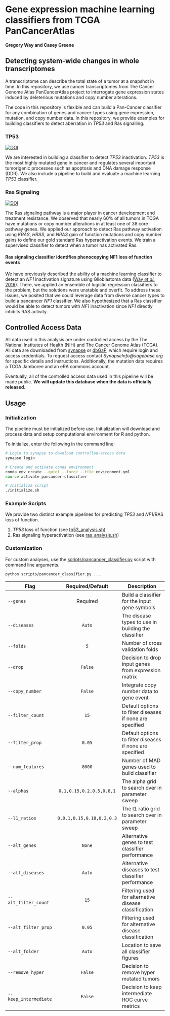 # Gene expression machine learning classifiers from TCGA PanCancerAtlas

**Gregory Way and Casey Greene**

## Detecting system-wide changes in whole transcriptomes

A transcriptome can describe the total state of a tumor at a snapshot
in time. In this repository, we use cancer transcriptomes from The Cancer
Genome Atlas PanCancerAtlas project to interrogate gene expression states
induced by deleterious mutations and copy number alterations.

The code in this repository is flexible and can build a Pan-Cancer classifier
for any combination of genes and cancer-types using gene expression, mutation,
and copy number data. In this repository, we provide examples for building
classifiers to detect aberration in _TP53_ and Ras signalling.

### TP53

[![DOI](https://zenodo.org/badge/DOI/10.5281/zenodo.400250.svg)](https://doi.org/10.5281/zenodo.400250)

We are interested in building a classifier to detect _TP53_ inactivation.
_TP53_ is the most highly mutated gene in cancer and regulates several important
tumorigenic processes such as apoptosis and DNA damage response (DDR). We also
include a pipeline to build and evaluate a machine learning _TP53_ classifier.

### Ras Signaling

[![DOI](https://zenodo.org/badge/DOI/10.5281/zenodo.824139.svg)](https://doi.org/10.5281/zenodo.824139)

The Ras signaling pathway is a major player in cancer development and
treatment resistance. We observed that nearly 60% of all tumors in TCGA
have mutations or copy number alterations in at least one of 38 core pathway
genes. We applied our approach to detect Ras pathway activation using
_KRAS_, _HRAS_, and _NRAS_ gain of function mutations and copy number gains
to define our gold standard Ras hyperactivation events. We train a supervised
classifier to detect when a tumor has activated Ras.

#### Ras signaling classifier identifies phenocopying NF1 loss of function events

We have previously described the ability of a machine learning classifier to
detect an _NF1_ inactivation signature using Glioblastoma data
([Way _et al._ 2016](http://doi.org/10.1186/s12864-017-3519-7)). There, we
applied an ensemble of logistic regression classifiers to the problem, but the
solutions were unstable and overfit. To address these issues, we posited that
we could leverage data from diverse cancer types to build a pancancer _NF1_
classifier. We also hypothesized that a Ras classifier would be able to detect
tumors with _NF1_ inactivation since _NF1_ directly inhibits RAS activity.

## Controlled Access Data

All data used in this analysis are under controlled access by the The National
Institutes of Health (NIH) and The Cancer Genome Atlas (TCGA). All data are
downloaded from [synapse](http://synapse.org) or
[dbGaP](https://www.ncbi.nlm.nih.gov/gap), which require login and access
credentials. To request access contact _SynapseInfo@sagebase.org_ for specific
details and instructions. Additionally, the mutation data requires a TCGA
Jamboree and an eRA commons account.

Eventually, all of the controlled access data used in this pipeline will be
made public. **We will update this database when the data is officially
released.**

## Usage

### Initialization

The pipeline must be initialized before use. Initialization will download and
process data and setup computational environment for R and python.

To initialize, enter the following in the command line:

```sh
# Login to synapse to download controlled-access data
synapse login

# Create and activate conda environment
conda env create --quiet --force --file environment.yml
source activate pancancer-classifier

# Initialize script
./initialize.sh
```

### Example Scripts

We provide two distinct example pipelines for predicting _TP53_ and _NF1_/RAS
loss of function.

1. _TP53_ loss of function (see [tp53_analysis.sh](tp53_analysis.sh))
2. Ras signaling hyperactivation (see [ras_analysis.sh](ras_analysis.sh))

### Customization

For custom analyses, use the
[scripts/pancancer_classifier.py](scripts/pancancer_classifier.py) script with
command line arguments.

```
python scripts/pancancer_classifier.py ...
```

| Flag | Required/Default | Description |
| ---- | :--------------: | ----------- |
| `--genes` | Required |  Build a classifier for the input gene symbols |
| `--diseases` | `Auto` | The disease types to use in building the classifier |
| `--folds` | `5` | Number of cross validation folds |
| `--drop` |  `False` | Decision to drop input genes from expression matrix |
| `--copy_number` |  `False` | Integrate copy number data to gene event |
| `--filter_count` |  `15` | Default options to filter diseases if none are specified |
| `--filter_prop` |  `0.05` | Default options to filter diseases if none are specified |
| `--num_features` |  `8000` | Number of MAD genes used to build classifier |
| `--alphas` | `0.1,0.15,0.2,0.5,0.8,1` | The alpha grid to search over in parameter sweep |
| `--l1_ratios` | `0,0.1,0.15,0.18,0.2,0.3` | The l1 ratio grid to search over in parameter sweep |
| `--alt_genes` | `None` | Alternative genes to test classifier performance |
| `--alt_diseases` |  `Auto` | Alternative diseases to test classifier performance |
| `--alt_filter_count` | `15` | Filtering used for alternative disease classification |
| `--alt_filter_prop` |  `0.05` | Filtering used for alternative disease classification |
| `--alt_folder` | `Auto` | Location to save all classifier figures |
| `--remove_hyper` | `False` | Decision to remove hyper mutated tumors |
| `--keep_intermediate` | `False` | Decision to keep intermediate ROC curve metrics |


